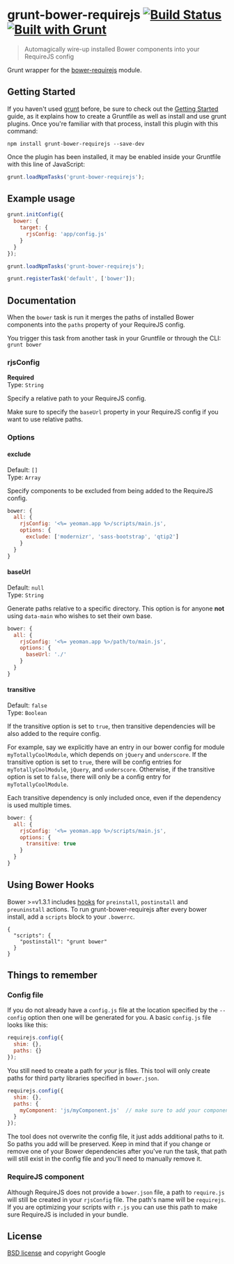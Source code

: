 # grunt-bower-requirejs [![Build Status](https://secure.travis-ci.org/yeoman/grunt-bower-requirejs.svg?branch=master)](http://travis-ci.org/yeoman/grunt-bower-requirejs) [![Built with Grunt](https://cdn.gruntjs.com/builtwith.png)](http://gruntjs.com/)

> Automagically wire-up installed Bower components into your RequireJS config

Grunt wrapper for the [bower-requirejs](https://github.com/yeoman/bower-requirejs) module.


## Getting Started

If you haven't used [grunt][] before, be sure to check out the [Getting Started][] guide, as it explains how to create a Gruntfile as well as install and use grunt plugins. Once you're familiar with that process, install this plugin with this command:

```shell
npm install grunt-bower-requirejs --save-dev
```

Once the plugin has been installed, it may be enabled inside your Gruntfile with this line of JavaScript:

```js
grunt.loadNpmTasks('grunt-bower-requirejs');
```

[grunt]: http://gruntjs.com
[Getting Started]: http://gruntjs.com/getting-started


## Example usage

```js
grunt.initConfig({
  bower: {
    target: {
      rjsConfig: 'app/config.js'
    }
  }
});

grunt.loadNpmTasks('grunt-bower-requirejs');

grunt.registerTask('default', ['bower']);
```


## Documentation

When the `bower` task is run it merges the paths of installed Bower components into the `paths` property of your RequireJS config.

You trigger this task from another task in your Gruntfile or through the CLI: `grunt bower`


### rjsConfig

**Required**  
Type: `String`

Specify a relative path to your RequireJS config.

Make sure to specify the `baseUrl` property in your RequireJS config if you want to use relative paths.


### Options

#### exclude

Default: `[]`  
Type: `Array`

Specify components to be excluded from being added to the RequireJS config.

```js
bower: {
  all: {
    rjsConfig: '<%= yeoman.app %>/scripts/main.js',
    options: {
      exclude: ['modernizr', 'sass-bootstrap', 'qtip2']
    }
  }
}
```

#### baseUrl

Default: `null`  
Type: `String`

Generate paths relative to a specific directory. This option is for anyone **not** using `data-main` who wishes to set their own base.

```js
bower: {
  all: {
    rjsConfig: '<%= yeoman.app %>/path/to/main.js',
    options: {
      baseUrl: './'
    }
  }
}
```

#### transitive

Default: `false`  
Type: `Boolean`

If the transitive option is set to `true`, then transitive dependencies will be also added to the require config.

For example, say we explicitly have an entry in our bower config for module `myTotallyCoolModule`, which depends on `jQuery` and `underscore`. If the transitive option is set to `true`, there will be config entries for `myTotallyCoolModule`, `jQuery`, and `underscore`. Otherwise, if the transitive option is set to `false`, there will only be a config entry for `myTotallyCoolModule`.

Each transitive dependency is only included once, even if the dependency is used multiple times.

```js
bower: {
  all: {
    rjsConfig: '<%= yeoman.app %>/scripts/main.js',
    options: {
      transitive: true
    }
  }
}
```

## Using Bower Hooks

Bower >=v1.3.1 includes [hooks](https://github.com/bower/bower/blob/master/HOOKS.md) for `preinstall`, `postinstall` and `preuninstall` actions. To run grunt-bower-requirejs after every bower install, add a `scripts` block to your `.bowerrc`.

```
{
  "scripts": {
    "postinstall": "grunt bower"
  }
}
```

## Things to remember

### Config file

If you do not already have a `config.js` file at the location specified by the `--config` option then one will be generated for you. A basic `config.js` file looks like this:

``` js
requirejs.config({
  shim: {},
  paths: {}
});
```

You still need to create a path for *your* js files. This tool will only create paths for third party libraries specified in `bower.json`.

``` js
requirejs.config({
  shim: {},
  paths: {
    myComponent: 'js/myComponent.js'  // make sure to add your components!
  }
});
```

The tool does not overwrite the config file, it just adds additional paths to it. So paths you add will be preserved. Keep in mind that if you change or remove one of your Bower dependencies after you've run the task, that path will still exist in the config file and you'll need to manually remove it.

### RequireJS component

Although RequireJS does not provide a `bower.json` file, a path to `require.js` will still be created in your `rjsConfig` file. The path's name will be `requirejs`. If you are optimizing your scripts with `r.js` you can use this path to make sure RequireJS is included in your bundle.


## License

[BSD license](http://opensource.org/licenses/bsd-license.php) and copyright Google
